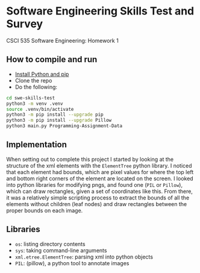 # Software Engineering Skills Test and Survey
CSCI 535 Software Engineering: Homework 1

## How to compile and run
* [Install Python and pip](https://www.python.org/downloads/)
* Clone the repo
* Do the following:
```sh
cd swe-skills-test
python3 -m venv .venv
source .venv/bin/activate
python3 -m pip install --upgrade pip
python3 -m pip install --upgrade Pillow
python3 main.py Programming-Assignment-Data
```

## Implementation
When setting out to complete this project I started by looking at the structure of the xml elements with the `ElementTree` python library. I noticed that each element had bounds, which are pixel values for where the top left and bottom right corners of the element are located on the screen. I looked into python libraries for modifying pngs, and found one (`PIL` or `Pillow`), which can draw rectangles, given a set of coordinates like this. From there, it was a relatively simple scripting process to extract the bounds of all the elements without children (leaf nodes) and draw rectangles between the proper bounds on each image.

## Libraries
* `os`: listing directory contents
* `sys`: taking command-line arguments
* `xml.etree.ElementTree`: parsing xml into python objects
* `PIL`: (pillow), a python tool to annotate images

